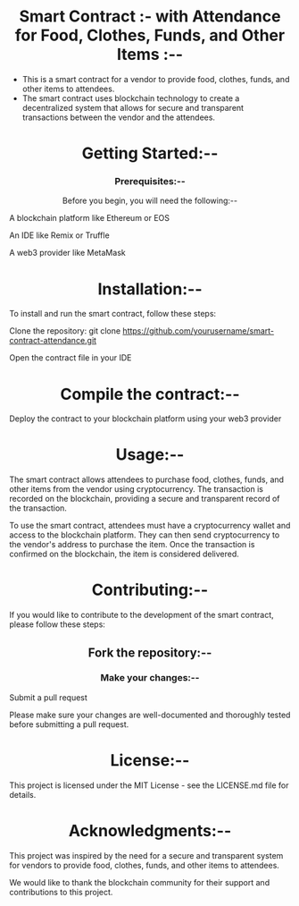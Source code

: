 <h1 align="center"> Smart Contract :- with Attendance for Food, Clothes, Funds, and Other Items :--</h1>

- This is a smart contract for a vendor to provide food, clothes, funds, and other items to attendees.
- The smart contract uses blockchain technology to create a decentralized system that allows for secure and transparent transactions between the vendor and the attendees.

<h1 align="center">Getting Started:--</h1>

<h3 align="center">Prerequisites:--</h3>

<p align="center">Before you begin, you will need the following:--</p>

A blockchain platform like Ethereum or EOS

An IDE like Remix or Truffle

A web3 provider like MetaMask

<h1 align="center">Installation:--</h1>

To install and run the smart contract, follow these steps:

Clone the repository: git clone https://github.com/yourusername/smart-contract-attendance.git

Open the contract file in your IDE

<h1 align="center">Compile the contract:--</h1>

Deploy the contract to your blockchain platform using your web3 provider

<h1 align="center">Usage:--</h1>

The smart contract allows attendees to purchase food, clothes, funds, and other items from the vendor using cryptocurrency. The transaction is recorded on the blockchain, providing a secure and transparent record of the transaction.

To use the smart contract, attendees must have a cryptocurrency wallet and access to the blockchain platform. They can then send cryptocurrency to the vendor's address to purchase the item. Once the transaction is confirmed on the blockchain, the item is considered delivered.

<h1 align="center">Contributing:--</h1>

If you would like to contribute to the development of the smart contract, please follow these steps:

<h2 align="center">Fork the repository:--</h2>

<h3 align="center">Make your changes:--</h3>

Submit a pull request

Please make sure your changes are well-documented and thoroughly tested before submitting a pull request.

<h1 align="center">License:--</h1>

This project is licensed under the MIT License - see the LICENSE.md file for details.

<h1 align="center">Acknowledgments:--</h1>

This project was inspired by the need for a secure and transparent system for vendors to provide food, clothes, funds, and other items to attendees.

We would like to thank the blockchain community for their support and contributions to this project.
